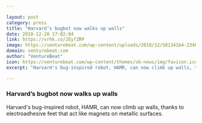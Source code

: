 ```yaml
---

layout: post
category: press
title: "Harvard’s bugbot now walks up walls"
date: 2018-12-20 17:02:04
link: https://vrhk.co/2EyfZRP
image: https://venturebeat.com/wp-content/uploads/2018/12/581341b4-2346-4bf6-b838-572e3cd60ace.png?fit=1600%2C1068&strip=all
domain: venturebeat.com
author: "VentureBeat"
icon: https://venturebeat.com/wp-content/themes/vb-news/img/favicon.ico
excerpt: "Harvard's bug-inspired robot, HAMR, can now climb up walls, thanks to electroadhesive feet that act like magnets on metallic surfaces."

---
```


### Harvard’s bugbot now walks up walls

Harvard's bug-inspired robot, HAMR, can now climb up walls, thanks to electroadhesive feet that act like magnets on metallic surfaces.